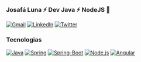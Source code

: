 

<!--
**josafaluna/josafaluna** is a ✨ _special_ ✨ repository because its `README.md` (this file) appears on your GitHub profile.

Here are some ideas to get you started:

- 🔭 I’m currently working on ...
- 🌱 I’m currently learning ...
- 👯 I’m looking to collaborate on ...
- 🤔 I’m looking for help with ...
- 💬 Ask me about ...
- 📫 How to reach me: ...
- 😄 Pronouns: ...
- ⚡ Fun fact: ...
-->

### Josafá Luna ⚡ Dev Java ⚡ NodeJS 👋

[![Gmail](https://img.shields.io/badge/-gmail-%23D14836?style=for-the-badge&logo=Gmail&logoColor=white)](mailto:josafaluna@gmail.com)
[![LinkedIn](https://img.shields.io/badge/linkedin-%230077B5.svg?style=for-the-badge&logo=LinkedIn&logoColor=white)](https://www.linkedin.com/in/josafaluna/)
[![Twitter](https://img.shields.io/badge/twitter-%231DA1F2.svg?style=for-the-badge&logo=Twitter&logoColor=white)](https://twitter.com/josafaluna)

### Tecnologias

[![Java](https://img.shields.io/badge/Java-ED8B00?style=for-the-badge&logo=java&logoColor=white)](https://www.java.com/en/)
[![Spring](https://img.shields.io/badge/Spring-6DB33F?style=for-the-badge&logo=spring&logoColor=white)](https://spring.io/)
[![Spring-Boot](https://img.shields.io/badge/Spring_Boot-F2F4F9?style=for-the-badge&logo=springboot)](https://spring.io/)
[![Node.js](https://img.shields.io/badge/node.js-43853d?style=for-the-badge&logo=nodedotjs&logoColor=white)](https://nodejs.org/en/)
[![Angular](https://img.shields.io/badge/Angular-%23D14836?style=for-the-badge&logo=angular&logoColor=white)](https://angular.io/)
<!--[![Java](https://img.shields.io/badge/Java-ED8B00?style=for-the-badge&logo=java&logoColor=white)](https://www.java.com/en/)-->

